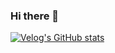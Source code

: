 ### Hi there 👋

[![Velog's GitHub stats](https://velog-readme-stats.vercel.app/api?name=threeplef)]([벨로그링크](https://velog.io/@threeplef/Youtube-UI-%EA%B5%AC%EC%84%B1))

<!--
**threeplef/threeplef** is a ✨ _special_ ✨ repository because its `README.md` (this file) appears on your GitHub profile.

Here are some ideas to get you started:

- 🔭 I’m currently working on ...
- 🌱 I’m currently learning ...
- 👯 I’m looking to collaborate on ...
- 🤔 I’m looking for help with ...
- 💬 Ask me about ...
- 📫 How to reach me: ...
- 😄 Pronouns: ...
- ⚡ Fun fact: ...
-->
